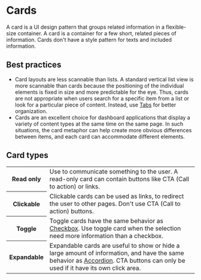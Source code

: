 # Cards

A card is a UI design pattern that groups related information in a flexible-size container. A card is a container for a few short, related pieces of information. Cards don't have a style pattern for texts and included information.

## Best practices

- Card layouts are less scannable than lists. A standard vertical list view is more scannable than cards because the positioning of the individual elements is fixed in size and more predictable for the eye. Thus, cards are not appropriate when users search for a specific item from a list or look for a particular piece of content. Instead, use [Tabs](/components/tabs) for better organization.
- Cards are an excellent choice for dashboard applications that display a variety of content types at the same time on the same page. In such situations, the card metaphor can help create more obvious differences between items, and each card can accommodate different elements.

## Card types

<table>
  <tr>
    <th width={160}>Read only</th>
    <td>Use to communicate something to the user. A read-only card can contain buttons like CTA (Call to action) or links.</td>
  </tr>
  <tr>
    <th>Clickable</th>
    <td>Clickable cards can be used as links, to redirect the user to other pages. Don't use CTA (Call to action) buttons.</td>
  </tr>
  <tr>
    <th>Toggle</th>
    <td>Toggle cards have the same behavior as <a href="/components/checkbox">Checkbox</a>. Use toggle card when the selection need more information than a checkbox.</td>
  </tr>
  <tr>
    <th>Expandable</th>
    <td>Expandable cards are useful to show or hide a large amount of information, and have the same behavior as <a href="/components/accordion">Accordion</a>. CTA buttons can only be used if it have its own click area.</td>
  </tr>
</table>
